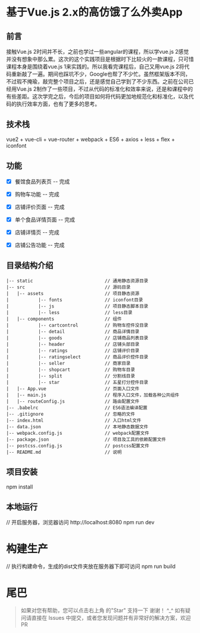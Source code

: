 # 基于Vue.js 2.x的高仿饿了么外卖App #

## 前言

接触Vue.js 2时间并不长，之前也学过一些angular的课程，所以学vue.js 2感觉并没有想象中那么累。这次的这个实践项目是根据时下比较火的一款课程，只可惜课程本身是围绕着vue.js 1来实践的。所以我看完课程后，自己又用vue.js 2将代码重新敲了一遍。期间也踩坑不少，Google也帮了不少忙。虽然框架版本不同，不过瑕不掩瑜，敲完整个项目之后，还是感觉自己学到了不少东西。之前在公司已经用Vue.js 2制作了一些项目，不过从代码的标准化和效率来说，还是和课程中的有些差距。这次学完之后，今后的项目如何将代码更加地规范化和标准化，以及代码的执行效率方面，也有了更多的思考。


## 技术栈

vue2 + vue-cli + vue-router + webpack + ES6 + axios + less + flex + iconfont


## 功能
- [x] 餐馆食品列表页 -- 完成
- [x] 购物车功能 -- 完成
- [x] 店铺评价页面 -- 完成
- [x] 单个食品详情页面 -- 完成
- [x] 店铺详情页 -- 完成
- [x] 店铺公告功能 -- 完成


## 目录结构介绍 ##

	|-- static                           // 通用静态资源目录
	|-- src                              // 源码目录
	|	|-- assets                       // 项目静态资源
	|           |-- fonts                // iconfont目录
	|           |-- js           	     // 项目静态脚本目录
	|           |-- less                 // less目录
	|   |-- components                   // 组件
	|           |-- cartcontrol          // 购物车控件没目录
	|           |-- detail               // 商品详情目录
	|           |-- goods                // 店铺商品列表目录
	|           |-- header          	 // 店铺头部目录
	|           |-- ratings              // 店铺评价目录
	|           |-- ratingselect         // 商品评价控件目录
	|           |-- seller               // 商家目录
	|           |-- shopcart             // 购物车目录
	|           |-- split                // 分割线目录
	|           |-- star                 // 五星打分控件目录
	|   |-- App.vue                      // 页面入口文件
	|   |-- main.js                      // 程序入口文件，加载各种公共组件
	|   |-- routeConfig.js               // 路由配置文件
	|-- .babelrc                         // ES6语法编译配置
	|-- .gitignore                       // 忽略的文件
	|-- index.html                       // 入口html文件
	|-- data.json                        // 本地静态数据文件
	|-- webpack.config.js                // webpack配置文件
	|-- package.json                     // 项目及工具的依赖配置文件
	|-- postcss.config.js                // postcss配置文件
	|-- README.md                        // 说明
	

## 项目安装

npm install


## 本地运行

// 开启服务器，浏览器访问 http://localhost:8080
npm run dev


# 构建生产

// 执行构建命令，生成的dist文件夹放在服务器下即可访问
npm run build


# 尾巴

>  如果对您有帮助，您可以点击右上角 的"Star" 支持一下 谢谢！ ^_^
>  如有疑问请直接在 Issues 中提交，或者您发现问题并有非常好的解决方案，欢迎 PR 
